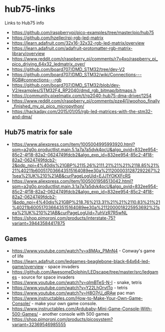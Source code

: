 # hub75-links

Links to Hub75 info

* https://github.com/raspberrypi/pico-examples/tree/master/pio/hub75
* https://github.com/hzeller/rpi-rgb-led-matrix
* https://learn.adafruit.com/32x16-32x32-rgb-led-matrix/overview
* https://learn.adafruit.com/adafruit-protomatter-rgb-matrix-library/overview
* https://www.reddit.com/r/raspberry_pi/comments/r7v4xo/raspberry_pi_pico_driving_64x32_ledmatrix_over/
* https://github.com/board707/DMD_STM32/tree/dev-V2
* https://github.com/board707/DMD_STM32/wiki/Connections---RGB#connections---rgb
* https://github.com/board707/DMD_STM32/blob/dev-V2/examples/STM32F4_RP2040/dmd_rgb_bitmap/bitmaps.h
* https://community.pixelmatix.com/t/rp2040-hub75-dma-driver/1254
* https://www.reddit.com/r/raspberry_pi/comments/pze4j1/woohoo_finally_finished_my_pi_pico_micropython/
* https://hackaday.com/2015/01/05/rgb-led-matrices-with-the-stm32-and-dma/

## Hub75 matrix for sale

* https://www.aliexpress.com/item/1005004995993920.html?spm=a2g0o.productlist.main.5.1a7a7a5dvk4pcU&algo_pvid=832ee954-85c2-4f18-82a2-0624749fdcb2&algo_exp_id=832ee954-85c2-4f18-82a2-0624749fdcb2-2&pdp_npi=4%40dis%21GBP%2115.26%2111.21%21%21%2118.85%21%21%40211b600517036643515164089ee30a%2112000031287292267%21sea%21UK%210%21AB&curPageLogUid=EJJ1YOKXFcRS
* https://www.aliexpress.com/item/1005001958513042.html?spm=a2g0o.productlist.main.3.1a7a7a5dvk4pcU&algo_pvid=832ee954-85c2-4f18-82a2-0624749fdcb2&algo_exp_id=832ee954-85c2-4f18-82a2-0624749fdcb2-1&pdp_npi=4%40dis%21GBP%218.76%213.31%21%21%2110.83%21%21%40211b600517036643515164089ee30a%2112000018225953692%21sea%21UK%210%21AB&curPageLogUid=7uhVzR7R5wNL
* https://shop.pimoroni.com/products/interstate-75?variant=39443584417875

## Games

* https://www.youtube.com/watch?v=x8MAx_PMnN4 - Conway's game of life
* https://learn.adafruit.com/ledgames-beaglebone-black-64x64-led-game/overview - space invaders
* https://github.com/AwesomeDolphin/LEDscape/tree/master/src/ledgames - source for space invaders
* https://www.youtube.com/watch?v=qImBTeS-N-I - snake, tetris
* https://www.youtube.com/watch?v=Y22LhOrvtTo - tetris
* https://www.youtube.com/watch?v=H8O7rU_dRAw pac man
* https://www.instructables.com/How-to-Make-Your-Own-Game-Console/ - make your own game console.
* https://www.instructables.com/Ardubaby-Mini-Game-Console-With-500-Games/ - another console with 500 games
* https://shop.pimoroni.com/products/picosystem?variant=32369546985555 
